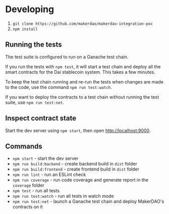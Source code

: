 # Developing

1. `git clone https://github.com/makerdao/makerdao-integration-poc`
2. `npm install`

## Running the tests

The test suite is configured to run on a Ganache test chain.

If you run the tests with `npm test`, it will start a test chain and deploy
all the smart contracts for the Dai stablecoin system. This takes a few minutes.

To keep the test chain running and re-run the tests when changes are made to the
code, use the command `npm run test:watch`.

If you want to deploy the contracts to a test chain without running the test
suite, use `npm run test:net`.

## Inspect contract state

Start the dev server using `npm start`, then open
[http://localhost:9000](http://localhost:9000).

## Commands

- `npm start` - start the dev server
- `npm run build:backend` - create backend build in `dist` folder
- `npm run build:frontend` - create frontend build in `dist` folder
- `npm run lint` - run an ESLint check
- `npm run coverage` - run code coverage and generate report in the `coverage` folder
- `npm test` - run all tests
- `npm run test:watch` - run all tests in watch mode
- `npm run test:net` - launch a Ganache test chain and deploy MakerDAO's contracts on it
